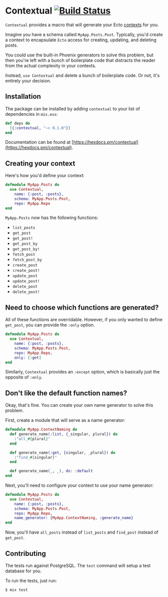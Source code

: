 # Contextual [![Build Status](https://travis-ci.org/rzane/contextual.svg?branch=master)](https://travis-ci.org/rzane/contextual)

`Contextual` provides a macro that will generate your Ecto [contexts](https://hexdocs.pm/phoenix/contexts.html) for you.

Imagine you have a schema called `MyApp.Posts.Post`. Typically, you'd create a context
to encapsulate `Ecto` access for creating, updating, and deleting posts.

You could use the built-in Phoenix generators to solve this problem, but then you're
left with a bunch of boilerplate code that distracts the reader from the
actual complexity in your contexts.

Instead, `use Contextual` and delete a bunch of boilerplate code. Or not, it's entirely your decision.

## Installation

The package can be installed by adding `contextual` to your list of dependencies in `mix.exs`:

```elixir
def deps do
  [{:contextual, "~> 0.1.0"}]
end
```

Documentation can be found at [https://hexdocs.pm/contextual](https://hexdocs.pm/contextual).

## Creating your context

Here's how you'd define your context:

```elixir
defmodule MyApp.Posts do
  use Contextual,
    name: {:post, :posts},
    schema: MyApp.Posts.Post,
    repo: MyApp.Repo
end
```

`MyApp.Posts` now has the following functions:

* `list_posts`
* `get_post`
* `get_post!`
* `get_post_by`
* `get_post_by!`
* `fetch_post`
* `fetch_post_by`
* `create_post`
* `create_post!`
* `update_post`
* `update_post!`
* `delete_post`
* `delete_post!`

## Need to choose which functions are generated?

All of these functions are overridable. However, if you only wanted to define `get_post`,
you can provide the `:only` option.

```elixir
defmodule MyApp.Posts do
  use Contextual,
    name: {:post, :posts},
    schema: MyApp.Posts.Post,
    repo: MyApp.Repo,
    only: [:get]
end
```

Similarly, `Contextual` provides an `:except` option, which is basically just the opposite of `:only`.

## Don't like the default function names?

Okay, that's fine. You can create your own name generator to solve this problem.

First, create a module that will serve as a name generator:

```elixir
defmodule MyApp.ContextNaming do
  def generate_name(:list, {_singular, plural}) do
    :"all_#{plural}"
  end

  def generate_name(:get, {singular, _plural}) do
    :"find_#{singular}"
  end

  def generate_name(_, _), do: :default
end
```

Next, you'll need to configure your context to use your name generator:

```elixir
defmodule MyApp.Posts do
  use Contextual,
    name: {:post, :posts},
    schema: MyApp.Posts.Post,
    repo: MyApp.Repo,
    name_generator: {MyApp.ContextNaming, :generate_name}
end
```

Now, you'll have `all_posts` instead of `list_posts` and `find_post` instead of `get_post`.

## Contributing

The tests run against PostgreSQL. The `test` command will setup a test database for you.

To run the tests, just run:

    $ mix test
